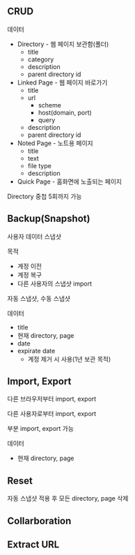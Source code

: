 ## CRUD

데이터
* Directory - 웹 페이지 보관함(폴더)
    * title
    * category
    * description
    * parent directory id
* Linked Page - 웹 페이지 바로가기
    * title
    * url
        * scheme
        * host(domain, port)
        * query
    * description
    * parent directory id
* Noted Page - 노트용 페이지
    * title
    * text
    * file type
    * description
* Quick Page - 홈화면에 노출되는 페이지

Directory 중첩 5회까지 가능

## Backup(Snapshot)

사용자 데이터 스냅샷

목적
* 계정 이전 
* 계정 복구
* 다른 사용자의 스냅샷 import

자동 스냅샷, 수동 스냅샷

데이터
* title
* 현재 directory, page
* date
* expirate date
    * 계정 제거 시 사용(1년 보관 목적)

## Import, Export

다른 브라우저부터 import, export

다른 사용자로부터 import, export

부분 import, export 가능

데이터
* 현재 directory, page

## Reset

자동 스냅샷 적용 후 모든 directory, page 삭제

## Collarboration

## Extract URL
